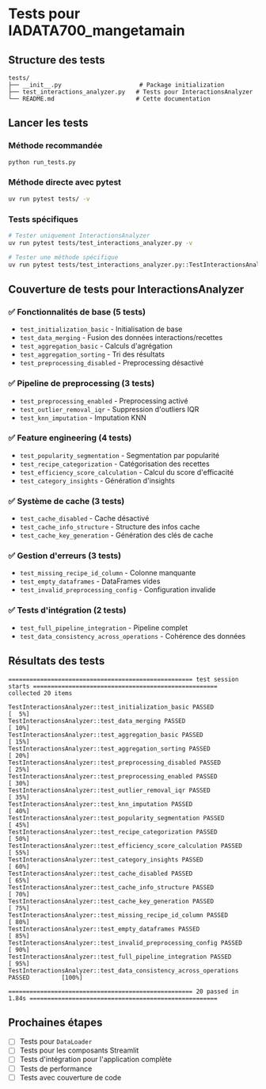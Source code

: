 # Tests pour IADATA700_mangetamain

## Structure des tests

```
tests/
├── __init__.py                      # Package initialization
├── test_interactions_analyzer.py   # Tests pour InteractionsAnalyzer
└── README.md                       # Cette documentation
```

## Lancer les tests

### Méthode recommandée
```bash
python run_tests.py
```

### Méthode directe avec pytest
```bash
uv run pytest tests/ -v
```

### Tests spécifiques
```bash
# Tester uniquement InteractionsAnalyzer
uv run pytest tests/test_interactions_analyzer.py -v

# Tester une méthode spécifique
uv run pytest tests/test_interactions_analyzer.py::TestInteractionsAnalyzer::test_aggregation_basic -v
```

## Couverture de tests pour InteractionsAnalyzer

### ✅ Fonctionnalités de base (5 tests)
- `test_initialization_basic` - Initialisation de base
- `test_data_merging` - Fusion des données interactions/recettes  
- `test_aggregation_basic` - Calculs d'agrégation
- `test_aggregation_sorting` - Tri des résultats
- `test_preprocessing_disabled` - Preprocessing désactivé

### ✅ Pipeline de preprocessing (3 tests)
- `test_preprocessing_enabled` - Preprocessing activé
- `test_outlier_removal_iqr` - Suppression d'outliers IQR
- `test_knn_imputation` - Imputation KNN

### ✅ Feature engineering (4 tests)
- `test_popularity_segmentation` - Segmentation par popularité
- `test_recipe_categorization` - Catégorisation des recettes
- `test_efficiency_score_calculation` - Calcul du score d'efficacité
- `test_category_insights` - Génération d'insights

### ✅ Système de cache (3 tests)
- `test_cache_disabled` - Cache désactivé
- `test_cache_info_structure` - Structure des infos cache
- `test_cache_key_generation` - Génération des clés de cache

### ✅ Gestion d'erreurs (3 tests)
- `test_missing_recipe_id_column` - Colonne manquante
- `test_empty_dataframes` - DataFrames vides
- `test_invalid_preprocessing_config` - Configuration invalide

### ✅ Tests d'intégration (2 tests)
- `test_full_pipeline_integration` - Pipeline complet
- `test_data_consistency_across_operations` - Cohérence des données

## Résultats des tests

```
==================================================== test session starts ====================================================
collected 20 items                                                                                                          

TestInteractionsAnalyzer::test_initialization_basic PASSED                       [  5%]
TestInteractionsAnalyzer::test_data_merging PASSED                               [ 10%]
TestInteractionsAnalyzer::test_aggregation_basic PASSED                          [ 15%]
TestInteractionsAnalyzer::test_aggregation_sorting PASSED                        [ 20%]
TestInteractionsAnalyzer::test_preprocessing_disabled PASSED                     [ 25%]
TestInteractionsAnalyzer::test_preprocessing_enabled PASSED                      [ 30%]
TestInteractionsAnalyzer::test_outlier_removal_iqr PASSED                        [ 35%]
TestInteractionsAnalyzer::test_knn_imputation PASSED                             [ 40%]
TestInteractionsAnalyzer::test_popularity_segmentation PASSED                    [ 45%]
TestInteractionsAnalyzer::test_recipe_categorization PASSED                      [ 50%]
TestInteractionsAnalyzer::test_efficiency_score_calculation PASSED               [ 55%]
TestInteractionsAnalyzer::test_category_insights PASSED                          [ 60%]
TestInteractionsAnalyzer::test_cache_disabled PASSED                             [ 65%]
TestInteractionsAnalyzer::test_cache_info_structure PASSED                       [ 70%]
TestInteractionsAnalyzer::test_cache_key_generation PASSED                       [ 75%]
TestInteractionsAnalyzer::test_missing_recipe_id_column PASSED                   [ 80%]
TestInteractionsAnalyzer::test_empty_dataframes PASSED                           [ 85%]
TestInteractionsAnalyzer::test_invalid_preprocessing_config PASSED               [ 90%]
TestInteractionsAnalyzer::test_full_pipeline_integration PASSED                  [ 95%]
TestInteractionsAnalyzer::test_data_consistency_across_operations PASSED         [100%]

==================================================== 20 passed in 1.84s =====================================================
```

## Prochaines étapes

- [ ] Tests pour `DataLoader`
- [ ] Tests pour les composants Streamlit
- [ ] Tests d'intégration pour l'application complète
- [ ] Tests de performance
- [ ] Tests avec couverture de code